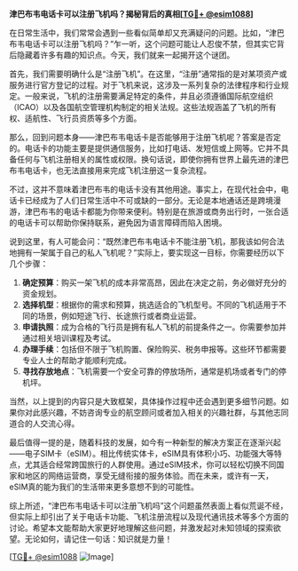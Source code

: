 **津巴布韦电话卡可以注册飞机吗？揭秘背后的真相[[TG💪+ @esim1088](https://t.me/s/esim1088)]**

在日常生活中，我们常常会遇到一些看似简单却又充满疑问的问题。比如，“津巴布韦电话卡可以注册飞机吗？”乍一听，这个问题可能让人忍俊不禁，但其实它背后隐藏着许多有趣的知识点。今天，我们就来一起揭开这个谜团。

首先，我们需要明确什么是“注册飞机”。在这里，“注册”通常指的是对某项资产或服务进行官方登记的过程。对于飞机来说，这涉及一系列复杂的法律程序和行业规定。一般来说，飞机的注册需要满足特定的条件，并且必须遵循国际航空组织（ICAO）以及各国航空管理机构制定的相关法规。这些法规涵盖了飞机的所有权、适航性、飞行员资质等多个方面。

那么，回到问题本身——津巴布韦电话卡是否能够用于注册飞机呢？答案是否定的。电话卡的功能主要是提供通信服务，比如打电话、发短信或上网等。它并不具备任何与飞机注册相关的属性或权限。换句话说，即使你拥有世界上最先进的津巴布韦电话卡，也无法直接用来完成飞机注册这一复杂流程。

不过，这并不意味着津巴布韦的电话卡没有其他用途。事实上，在现代社会中，电话卡已经成为了人们日常生活中不可或缺的一部分。无论是本地通话还是跨境漫游，津巴布韦的电话卡都能为你带来便利。特别是在旅游或商务出行时，一张合适的电话卡可以帮助你保持联系，避免因为语言障碍而陷入困境。

说到这里，有人可能会问：“既然津巴布韦电话卡不能注册飞机，那我该如何合法地拥有一架属于自己的私人飞机呢？”实际上，要实现这一目标，你需要经历以下几个步骤：

1. **确定预算**：购买一架飞机的成本非常高昂，因此在决定之前，务必做好充分的资金规划。
2. **选择机型**：根据你的需求和预算，挑选适合的飞机型号。不同的飞机适用于不同的场景，例如短途飞行、长途旅行或者商业运营。
3. **申请执照**：成为合格的飞行员是拥有私人飞机的前提条件之一。你需要参加并通过相关培训课程及考试。
4. **办理手续**：包括但不限于飞机购置、保险购买、税务申报等。这些环节都需要专业人士的帮助才能顺利完成。
5. **寻找存放地点**：飞机需要一个安全可靠的停放场所，通常是机场或者专门的停机坪。

当然，以上提到的内容只是大致框架，具体操作过程中还会遇到更多细节问题。如果你对此感兴趣，不妨咨询专业的航空顾问或者加入相关的兴趣社群，与其他志同道合的人交流心得。

最后值得一提的是，随着科技的发展，如今有一种新型的解决方案正在逐渐兴起——电子SIM卡（eSIM）。相比传统实体卡，eSIM具有体积小巧、功能强大等特点，尤其适合经常跨国旅行的人群使用。通过eSIM技术，你可以轻松切换不同国家和地区的网络运营商，享受无缝衔接的服务体验。而在未来，或许有一天，eSIM真的能为我们的生活带来更多意想不到的可能性。

综上所述，“津巴布韦电话卡可以注册飞机吗”这个问题虽然表面上看似荒诞不经，但实际上却引出了关于电话卡功能、飞机注册流程以及现代通讯技术等多个方面的讨论。希望本文能帮助大家更好地理解这些问题，并激发起对未知领域的探索欲望。无论如何，请记住一句话：知识就是力量！

[[TG💪+ @esim1088](https://t.me/s/esim1088) ![Image](https://i.postimg.cc/4NQfJmqS/Snipaste-2025-05-13-00-14-12.png)]